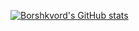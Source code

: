 [![Borshkvord's GitHub stats](https://github-readme-stats.vercel.app/api?username=Borshkvord)](https://github.com/anuraghazra/github-readme-stats)
